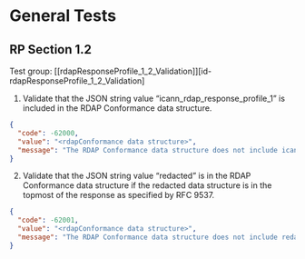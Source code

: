 # General Tests

## RP Section 1.2

Test group: [[rdapResponseProfile_1_2_Validation]][id-rdapResponseProfile_1_2_Validation]

1. Validate that the JSON string value “icann_rdap_response_profile_1” is included in the RDAP Conformance data structure.
```json
{
  "code": -62000,
  "value": "<rdapConformance data structure>",
  "message": "The RDAP Conformance data structure does not include icann_rdap_response_profile_1."
}
```
2. Validate that the JSON string value “redacted” is in the RDAP Conformance data structure if the redacted data structure is in the topmost of the response as specified by RFC 9537.
```json
{
  "code": -62001,
  "value": "<rdapConformance data structure>",
  "message": "The RDAP Conformance data structure does not include redacted but RFC 9537 is being used."
}
```
